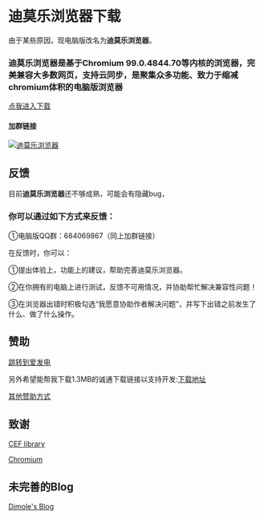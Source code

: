 # **迪莫乐浏览器**下载

由于某些原因，现电脑版改名为**迪莫乐浏览器**。


### 迪莫乐浏览器是基于Chromium 99.0.4844.70等内核的浏览器，完美兼容大多数网页，支持云同步，是聚集众多功能、致力于缩减chromium体积的电脑版浏览器

[点我进入下载](download.md)

#### 加群链接

<a target="_blank" href="//shang.qq.com/wpa/qunwpa?idkey=0a7fd3d6b143b6d626e48c973166a27add16ddf95bd1827d95bf9b40a72dd657"><img border="0" src="//pub.idqqimg.com/wpa/images/group.png" alt="迪莫乐浏览器" title="迪莫乐浏览器"></a>

## 反馈

目前**迪莫乐浏览器**还不够成熟，可能会有隐藏bug，

### 你可以通过如下方式来反馈：

①电脑版QQ群：684069867（同上加群链接）

在反馈时，你可以：

①提出体验上，功能上的建议，帮助完善迪莫乐浏览器。

②在你拥有的电脑上进行测试，反馈不可用情况，并协助帮忙解决兼容性问题！

③在浏览器出错时积极勾选“我愿意协助作者解决问题”，并写下出错之前发生了什么、做了什么操作。

## 赞助

[跳转到爱发电](https://afdian.net/order/create?plan_id=382d83f64de911ec95b852540025c377)

另外希望能帮我下载1.3MB的诚通下载链接以支持开发:[下载地址](http://pan1.dml.ink/file/11269684-424009462)

[其他赞助方式](love_it.md)

## 致谢
[CEF library](http://opensource.spotify.com/cefbuilds/index.html)

[Chromium](https://chromium.org)

## 未完善的Blog

[Dimole's Blog](https://blog.dml.ink)

<script type="text/javascript">
        var OriginTitile = document.title;
        var titleTime;
        document.addEventListener('visibilitychange', function () {
            if (document.hidden) {
                document.title = '快回来-- 网站崩溃了!  - 迪莫乐浏览器';
                clearTimeout(titleTime);
            }
            else {
                document.title = '￥￥￥-- 自动恢复了~ - 迪莫乐浏览器';
                titleTime = setTimeout(function () {
                    document.title = OriginTitile;
                }, 1500);
            }
        });
    </script>

